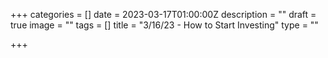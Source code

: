 +++
categories = []
date = 2023-03-17T01:00:00Z
description = ""
draft = true
image = ""
tags = []
title = "3/16/23 - How to Start Investing"
type = ""

+++
